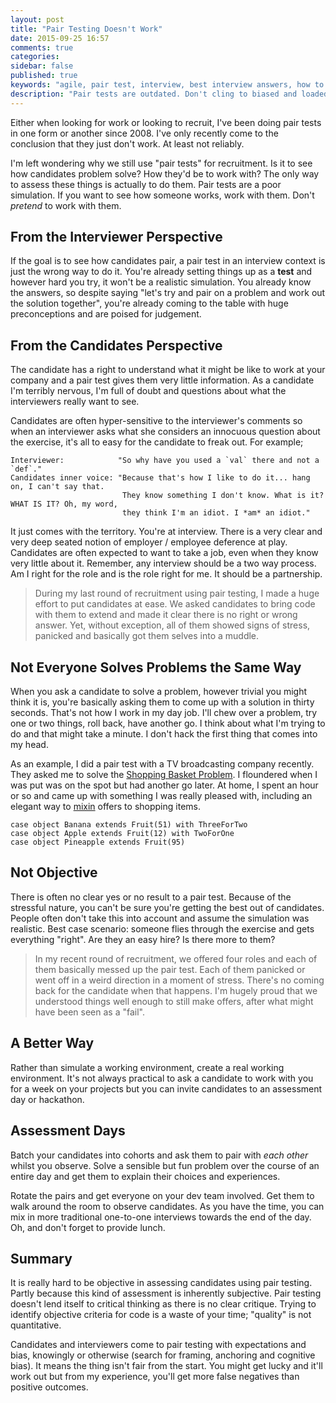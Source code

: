 ```yaml
---
layout: post
title: "Pair Testing Doesn't Work"
date: 2015-09-25 16:57
comments: true
categories: 
sidebar: false
published: true
keywords: "agile, pair test, interview, best interview answers, how to beat the interview, technical interviews"
description: "Pair tests are outdated. Don't cling to biased and loaded interview techniques when looking to hire developers, embrace fairer and more balanced techniques."
---
```


Either when looking for work or looking to recruit, I've been doing pair tests in one form or another since 2008. I've only recently come to the conclusion that they just don't work. At least not reliably. 

I'm left wondering why we still use "pair tests" for recruitment. Is it to see how candidates problem solve? How they'd be to work with? The only way to assess these things is actually to do them. Pair tests are a poor simulation. If you want to see how someone works, work with them. Don't _pretend_ to work with them.

<!-- more -->


## From the Interviewer Perspective

If the goal is to see how candidates pair, a pair test in an interview context is just the wrong way to do it. You're already setting things up as a **test** and however hard you try, it won't be a realistic simulation. You already know the answers, so despite saying "let's try and pair on a problem and work out the solution together", you're already coming to the table with huge preconceptions and are poised for judgement. 


## From the Candidates Perspective

The candidate has a right to understand what it might be like to work at your company and a pair test gives them very little information. As a candidate I'm terribly nervous, I'm full of doubt and questions about what the interviewers really want to see. 

Candidates are often hyper-sensitive to the interviewer's comments so when an interviewer asks what she considers an innocuous question about the exercise, it's all to easy for the candidate to freak out. For example;

    Interviewer:            "So why have you used a `val` there and not a `def`."
    Candidates inner voice: "Because that's how I like to do it... hang on, I can't say that. 
                             They know something I don't know. What is it? WHAT IS IT? Oh, my word, 
                             they think I'm an idiot. I *am* an idiot."  

It just comes with the territory. You're at interview. There is a very clear and very deep seated notion of employer / employee deference at play. Candidates are often expected to want to take a job, even when they know very little about it. Remember, any interview should be a two way process. Am I right for the role and is the role right for me. It should be a partnership. 

> During my last round of recruitment using pair testing, I made a huge effort to put candidates at ease. We asked candidates to bring code with them to extend and made it clear there is no right or wrong answer. Yet, without exception, all of them showed signs of stress, panicked and basically got them selves into a muddle. 



## Not Everyone Solves Problems the Same Way

When you ask a candidate to solve a problem, however trivial you might think it is, you're basically asking them to come up with a solution in thirty seconds. That's not how I work in my day job. I'll chew over a problem, try one or two things, roll back, have another go. I think about what I'm trying to do and that might take a minute. I don't hack the first thing that comes into my head. 

As an example, I did a pair test with a TV broadcasting company recently. They asked me to solve the [Shopping Basket Problem](https://github.com/tobyweston/shopping_basket). I floundered when I was put was on the spot but had another go later. At home, I spent an hour or so and came up with something I was really pleased with, including an elegant way to [mixin](https://github.com/tobyweston/shopping_basket/blob/master/src/main/scala/shopping/Fruit.scala) offers to shopping items.

    case object Banana extends Fruit(51) with ThreeForTwo
    case object Apple extends Fruit(12) with TwoForOne
    case object Pineapple extends Fruit(95)


## Not Objective

There is often no clear yes or no result to a pair test. Because of the stressful nature, you can't be sure you're getting the best out of candidates. People often don't take this into account and assume the simulation was realistic. Best case scenario: someone flies through the exercise and gets everything "right". Are they an easy hire? Is there more to them? 

> In my recent round of recruitment, we offered four roles and each of them basically messed up the pair test. Each of them panicked or went off in a weird direction in a moment of stress. There's no coming back for the candidate when that happens. I'm hugely proud that we understood things well enough to still make offers, after what might have been seen as a "fail".



## A Better Way

Rather than simulate a working environment, create a real working environment. It's not always practical to ask a candidate to work with you for a week on your projects but you can invite candidates to an assessment day or hackathon. 

##  Assessment Days 

Batch your candidates into cohorts and ask them to pair with _each other_ whilst you observe. Solve a sensible but fun problem over the course of an entire day and get them to explain their choices and experiences.

Rotate the pairs and get everyone on your dev team involved. Get them to walk around the room to observe candidates. As you have the time, you can mix in more traditional one-to-one interviews towards the end of the day. Oh, and don't forget to provide lunch.


## Summary

It is really hard to be objective in assessing candidates using pair testing. Partly because this kind of assessment is inherently subjective. Pair testing doesn't lend itself to critical thinking as there is no clear critique. Trying to identify objective criteria for code is a waste of your time; "quality" is not quantitative.

Candidates and interviewers come to pair testing with expectations and bias, knowingly or otherwise (search for framing, anchoring and cognitive bias). It means the thing isn't fair from the start. You might get lucky and it'll work out but from my experience, you'll get more false negatives than positive outcomes.
